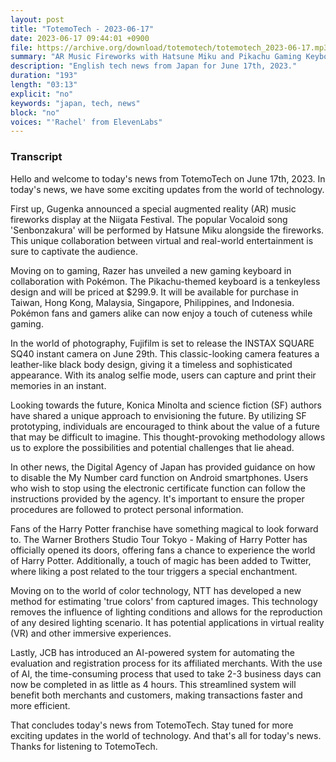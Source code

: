 ```yaml
---
layout: post
title: "TotemoTech - 2023-06-17"
date: 2023-06-17 09:44:01 +0900
file: https://archive.org/download/totemotech/totemotech_2023-06-17.mp3
summary: "AR Music Fireworks with Hatsune Miku and Pikachu Gaming Keyboard Released, & more…"
description: "English tech news from Japan for June 17th, 2023."
duration: "193"
length: "03:13"
explicit: "no"
keywords: "japan, tech, news"
block: "no"
voices: "'Rachel' from ElevenLabs"
---
```


### Transcript

Hello and welcome to today's news from TotemoTech on June 17th, 2023. In today's news, we have some exciting updates from the world of technology.

First up, Gugenka announced a special augmented reality (AR) music fireworks display at the Niigata Festival. The popular Vocaloid song 'Senbonzakura' will be performed by Hatsune Miku alongside the fireworks. This unique collaboration between virtual and real-world entertainment is sure to captivate the audience.

Moving on to gaming, Razer has unveiled a new gaming keyboard in collaboration with Pokémon. The Pikachu-themed keyboard is a tenkeyless design and will be priced at $299.9. It will be available for purchase in Taiwan, Hong Kong, Malaysia, Singapore, Philippines, and Indonesia. Pokémon fans and gamers alike can now enjoy a touch of cuteness while gaming.

In the world of photography, Fujifilm is set to release the INSTAX SQUARE SQ40 instant camera on June 29th. This classic-looking camera features a leather-like black body design, giving it a timeless and sophisticated appearance. With its analog selfie mode, users can capture and print their memories in an instant.

Looking towards the future, Konica Minolta and science fiction (SF) authors have shared a unique approach to envisioning the future. By utilizing SF prototyping, individuals are encouraged to think about the value of a future that may be difficult to imagine. This thought-provoking methodology allows us to explore the possibilities and potential challenges that lie ahead.

In other news, the Digital Agency of Japan has provided guidance on how to disable the My Number card function on Android smartphones. Users who wish to stop using the electronic certificate function can follow the instructions provided by the agency. It's important to ensure the proper procedures are followed to protect personal information.

Fans of the Harry Potter franchise have something magical to look forward to. The Warner Brothers Studio Tour Tokyo - Making of Harry Potter has officially opened its doors, offering fans a chance to experience the world of Harry Potter. Additionally, a touch of magic has been added to Twitter, where liking a post related to the tour triggers a special enchantment.

Moving on to the world of color technology, NTT has developed a new method for estimating 'true colors' from captured images. This technology removes the influence of lighting conditions and allows for the reproduction of any desired lighting scenario. It has potential applications in virtual reality (VR) and other immersive experiences.

Lastly, JCB has introduced an AI-powered system for automating the evaluation and registration process for its affiliated merchants. With the use of AI, the time-consuming process that used to take 2-3 business days can now be completed in as little as 4 hours. This streamlined system will benefit both merchants and customers, making transactions faster and more efficient.

That concludes today's news from TotemoTech. Stay tuned for more exciting updates in the world of technology.   And that's all for today's news. Thanks for listening to TotemoTech.
